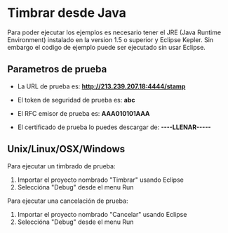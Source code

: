 # Timbrar desde Java

Para poder ejecutar los ejemplos es necesario tener el JRE (Java Runtime Environment) instalado en la version 1.5 o superior y 
Eclipse Kepler. Sin embargo el codigo de ejemplo puede ser ejecutado sin usar Eclipse.

## Parametros de prueba

- La URL de prueba es: **http://213.239.207.18:4444/stamp**

- El token de seguridad de prueba es: **abc**

- El RFC emisor de prueba es: **AAA010101AAA**

- El certificado de prueba lo puedes descargar de: **----LLENAR-----**

## Unix/Linux/OSX/Windows

Para ejecutar un timbrado de prueba:

1. Importar el proyecto nombrado "Timbrar" usando Eclipse
2. Seleccióna "Debug" desde el menu Run

Para ejecutar una cancelación de prueba:

1. Importar el proyecto nombrado "Cancelar" usando Eclipse
2. Seleccióna "Debug" desde el menu Run